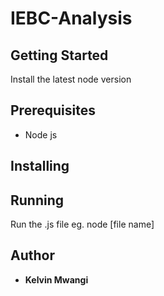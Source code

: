 # IEBC-Analysis
## Getting Started
Install the latest node version
## Prerequisites
* Node js
## Installing

## Running
Run the .js file eg. node [file name]
## Author
* **Kelvin Mwangi**